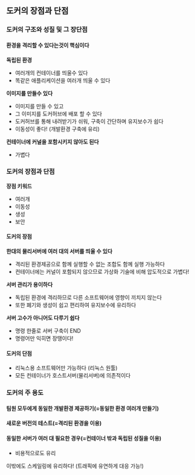 ## 도커의 장점과 단점

### 도커의 구조와 성질 및 그 장단점

#### 환경을 격리할 수 있다는것이 핵심이다
**독립된 환경**
- 여러개의 컨테이너를 띄울수 있다
- 똑같은 애플리케이션을 여러개 띄울 수 있다

**이미지를 만들수 있다**
- 이미지를 만들 수 있고
- 그 이미지를 도커허브에 배포 할 수 있다
- 도커허브를 통해 내려받기가 쉬워, 구축이 간단하며 유지보수가 쉽다
- 이동성이 좋다! (개발환경 구축에 유리)

**컨테이너에 커널을 포함시키지 않아도 된다**
- 가볍다

### 도커의 장점과 단점

**장점 키워드**
- 여러개
- 이동성
- 생성
- 보안

#### 도커의 장점

**한대의 물리서버에 여러 대의 서버를 띄울 수 있다**
- 격리된 환경제공으로 함께 실행할 수 없는 조합도 함께 실행 가능하다
- 컨테이너에는 커널이 포함되지 않으므로 가상화 기술에 비해 압도적으로 가볍다!

**서버 관리가 용이하다**
- 독립된 환경에 격리하므로 다른 소프트웨어에 영향이 끼치지 않는다
- 또한 폐기와 생성이 쉽고 편리하여 유지보수에 유리하다

**서버 고수가 아니어도 다루기 쉽다**
- 명령 한줄로 서버 구축이 END
- 명령어만 익히면 장땡이다!


#### 도커의 단점

- 리눅스용 소프트웨어만 가능하다 (리눅스 원툴)
- 모든 컨테이너가 호스트서버(물리서버)에 의존적이다

### 도커의 주 용도

#### 팀원 모두에게 동일한 개발환경 제공하기(=동일한 환경 여러개 만들기)

#### 새로운 버전의 테스트(=격리된 환경을 이용)

#### 동일한 서버가 여러 대 필요한 경우(=컨테이너 밖과 독립된 성질을 이용)
- 비용적으로도 유리

이밖에도 스케일링에 유리하다! (트래픽에 유연하게 대응 가능!)




